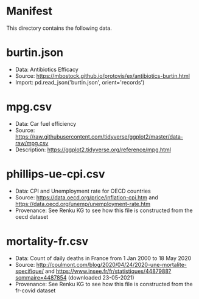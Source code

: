 # Manifest

This directory contains the following data.

# burtin.json

- Data: Antibiotics Efficacy
- Source: https://mbostock.github.io/protovis/ex/antibiotics-burtin.html
- Import: pd.read_json('burtin.json', orient='records')

# mpg.csv

- Data: Car fuel efficiency
- Source: https://raw.githubusercontent.com/tidyverse/ggplot2/master/data-raw/mpg.csv
- Description: https://ggplot2.tidyverse.org/reference/mpg.html

# phillips-ue-cpi.csv

- Data: CPI and Unemployment rate for OECD countries
- Source: https://data.oecd.org/price/inflation-cpi.htm and https://data.oecd.org/unemp/unemployment-rate.htm
- Provenance: See Renku KG to see how this file is constructed from the oecd dataset

# mortality-fr.csv

- Data: Count of daily deaths in France from 1 Jan 2000 to 18 May 2020
- Source: http://coulmont.com/blog/2020/04/24/2020-une-mortalite-specifique/ and https://www.insee.fr/fr/statistiques/4487988?sommaire=4487854 (downloaded 23-05-2021)
- Provenance: See Renku KG to see how this file is constructed from the fr-covid dataset

